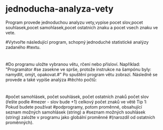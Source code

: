 # jednoducha-analyza-vety
Program provede jednoduchou analyzu vety,vypise pocet slov,pocet souhlasek,pocet samohlasek,pocet ostatnich znaku a pocet vsech znaku ve vete.

#Vytvořte následující program, schopný jednoduché statistické analýzy zadaného #textu.
#
#Do programu uložte vybranou větu, rčení nebo přísloví. Například: "Programátor #se zasekne ve sprše, protože instrukce na šampónu byly: namydlit, omýt, opakovat.#" Po spuštění program větu zobrazí. Následně se provede a také vypíše analýza #těchto počtů:
#
#počet samohlásek, počet souhlásek, počet ostatních znaků počet slov (řešte podle #mezer - slov bude +1) celkový počet znaků ve větě Tip 1: Pokud budete používat #podprogramy, potom proměnné, obsahující seznam možných samohlásek (string) a #seznam možných souhlásek (string) založte v programu jako globální proměnné #(narozdíl od ostatních proměnných).

